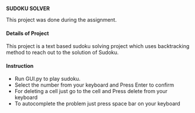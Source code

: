 <strong> SUDOKU SOLVER </strong>
<p>
This project was done during the assignment.
</p>
<h4>Details of Project </h4>
<p>This project is a text based sudoku solving project which uses backtracking method to reach out to the solution of Sudoku.</p>
<h4> Instruction  </h4>
<ul>
    <li> Run GUI.py to play sudoku.
    <li> Select the number from your keyboard and Press Enter to confirm
    <li> For deleting a cell just go to the cell and Press delete from your keyboard
    <li> To autocomplete the problem just press space bar on your keyboard 
 </ul>

